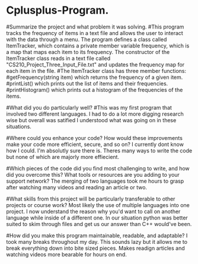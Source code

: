 # Cplusplus-Program.

#Summarize the project and what problem it was solving.
#This program tracks the frequency of items in a text file and allows the user to interact with the data through a menu. The program defines a class called ItemTracker, which contains a private member variable frequency, which is a map that maps each item to its frequency. The constructor of the ItemTracker class reads in a text file called "CS210_Project_Three_Input_File.txt" and updates the frequency map for each item in the file. 
#The ItemTracker class has three member functions:
#getFrequency(string item) which returns the frequency of a given item. 
#printList() which prints out the list of items and their frequencies. 
#printHistogram() which prints out a histogram of the frequencies of the items.

#What did you do particularly well?
#This was my first program that involved two different languages. I had to do a lot more digging research wise but overall was satified I understood what was going on in these situations. 

#Where could you enhance your code? How would these improvements make your code more efficient, secure, and so on?
I currently dont know how I could. I'm absolutly sure there is. Theres many ways to write the code but none of which are majorly more effiecient. 

#Which pieces of the code did you find most challenging to write, and how did you overcome this? What tools or resources are you adding to your support network?
The merging of two languages took me hours to grasp after watching many videos and reading an article or two.

#What skills from this project will be particularly transferable to other projects or course work?
Most likely the use of multiple languages into one project. I now understand the reason why you'd want to call on another language while inside of a different one. In our situation python was better suited to skim through files and get us our answer than C++ would've been.

#How did you make this program maintainable, readable, and adaptable?
I took many breaks throughout my day. This sounds lazy but it allows me to break everything down into bite sized pieces. Makes readign articles and watching videos more bearable for hours on end. 
